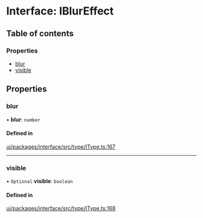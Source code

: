 # Interface: IBlurEffect

## Table of contents

### Properties

- [blur](IBlurEffect.md#blur)
- [visible](IBlurEffect.md#visible)

## Properties

### blur

• **blur**: `number`

#### Defined in

[ui/packages/interface/src/type/IType.ts:167](https://github.com/leaferjs/leafer-ui/blob/4b7f368/packages/interface/src/type/IType.ts#L167)

___

### visible

• `Optional` **visible**: `boolean`

#### Defined in

[ui/packages/interface/src/type/IType.ts:168](https://github.com/leaferjs/leafer-ui/blob/4b7f368/packages/interface/src/type/IType.ts#L168)
